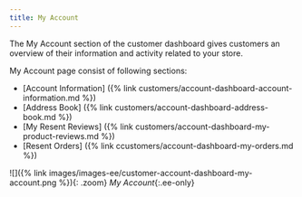 ```yaml
---
title: My Account
---
```


The My Account section of the customer dashboard gives customers an overview of their information and activity related to your store.

My Account page consist of following sections:

- [Account Information] ({% link customers/account-dashboard-account-information.md %})
- [Address Book] ({% link customers/account-dashboard-address-book.md %})
- [My Resent Reviews] ({% link customers/account-dashboard-my-product-reviews.md %})
- [Resent Orders] ({% link ccustomers/account-dashboard-my-orders.md %})

![]({% link images/images-ee/customer-account-dashboard-my-account.png %}){: .zoom}
_My Account_{:.ee-only}
